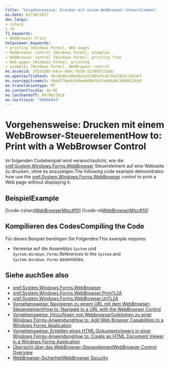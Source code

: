 ```yaml
---
title: 'Vorgehensweise: Drucken mit einem WebBrowser-Steuerelement'
ms.date: 03/30/2017
dev_langs:
- csharp
- vb
f1_keywords:
- WebBrowser.Print
helpviewer_keywords:
- printing [Windows Forms], Web pages
- WebBrowser control [Windows Forms], examples
- WebBrowser control [Windows Forms], printing from
- Web pages [Windows Forms], printing
- examples [Windows Forms], WebBrowser control
ms.assetid: 3fb2a305-64ce-4b6c-9258-5330d3f21b6c
ms.openlocfilehash: 3ec8edbca86dda1c67d03e5c0c34c54b2c365abf
ms.sourcegitcommit: 5b6d778ebb269ee6684fb57ad69a8c28b06235b9
ms.translationtype: MT
ms.contentlocale: de-DE
ms.lasthandoff: 04/08/2019
ms.locfileid: "59094943"
---
```

# <a name="how-to-print-with-a-webbrowser-control"></a><span data-ttu-id="0291d-102">Vorgehensweise: Drucken mit einem WebBrowser-Steuerelement</span><span class="sxs-lookup"><span data-stu-id="0291d-102">How to: Print with a WebBrowser Control</span></span>
<span data-ttu-id="0291d-103">Im folgenden Codebeispiel wird veranschaulicht, wie die <xref:System.Windows.Forms.WebBrowser> Steuerelement auf eine Webseite zu drucken, ohne es anzuzeigen.</span><span class="sxs-lookup"><span data-stu-id="0291d-103">The following code example demonstrates how use the <xref:System.Windows.Forms.WebBrowser> control to print a Web page without displaying it.</span></span>  
  
## <a name="example"></a><span data-ttu-id="0291d-104">Beispiel</span><span class="sxs-lookup"><span data-stu-id="0291d-104">Example</span></span>  
 [!code-csharp[WebBrowserMisc#10](~/samples/snippets/csharp/VS_Snippets_Winforms/WebBrowserMisc/CS/WebBrowserMisc.cs#10)]
 [!code-vb[WebBrowserMisc#10](~/samples/snippets/visualbasic/VS_Snippets_Winforms/WebBrowserMisc/vb/WebBrowserMisc.vb#10)]  
  
## <a name="compiling-the-code"></a><span data-ttu-id="0291d-105">Kompilieren des Codes</span><span class="sxs-lookup"><span data-stu-id="0291d-105">Compiling the Code</span></span>  
 <span data-ttu-id="0291d-106">Für dieses Beispiel benötigen Sie Folgendes:</span><span class="sxs-lookup"><span data-stu-id="0291d-106">This example requires:</span></span>  
  
-   <span data-ttu-id="0291d-107">Verweise auf die Assemblys `System` und `System.Windows.Forms`.</span><span class="sxs-lookup"><span data-stu-id="0291d-107">References to the `System` and `System.Windows.Forms` assemblies.</span></span>  
  
## <a name="see-also"></a><span data-ttu-id="0291d-108">Siehe auch</span><span class="sxs-lookup"><span data-stu-id="0291d-108">See also</span></span>

- <xref:System.Windows.Forms.WebBrowser>
- <xref:System.Windows.Forms.WebBrowser.Print%2A>
- <xref:System.Windows.Forms.WebBrowser.Url%2A>
- [<span data-ttu-id="0291d-109">Vorgehensweise: Navigieren zu einem URL mit dem WebBrowser-Steuerelement</span><span class="sxs-lookup"><span data-stu-id="0291d-109">How to: Navigate to a URL with the WebBrowser Control</span></span>](how-to-navigate-to-a-url-with-the-webbrowser-control.md)
- [<span data-ttu-id="0291d-110">Vorgehensweise: Hinzufügen von Webbrowserfunktionen zu einer Windows Forms-Anwendung</span><span class="sxs-lookup"><span data-stu-id="0291d-110">How to: Add Web Browser Capabilities to a Windows Forms Application</span></span>](how-to-add-web-browser-capabilities-to-a-windows-forms-application.md)
- [<span data-ttu-id="0291d-111">Vorgehensweise: Erstellen eines HTML-Dokumentviewers in einer Windows Forms-Anwendung</span><span class="sxs-lookup"><span data-stu-id="0291d-111">How to: Create an HTML Document Viewer in a Windows Forms Application</span></span>](how-to-create-an-html-document-viewer-in-a-windows-forms-application.md)
- [<span data-ttu-id="0291d-112">Übersicht über das WebBrowser-Steuerelement</span><span class="sxs-lookup"><span data-stu-id="0291d-112">WebBrowser Control Overview</span></span>](webbrowser-control-overview.md)
- [<span data-ttu-id="0291d-113">WebBrowser-Sicherheit</span><span class="sxs-lookup"><span data-stu-id="0291d-113">WebBrowser Security</span></span>](webbrowser-security.md)
